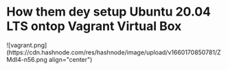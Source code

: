 <h1>How them dey setup Ubuntu 20.04 LTS ontop Vagrant Virtual Box</h1>
![vagrant.png](https://cdn.hashnode.com/res/hashnode/image/upload/v1660170850781/ZMdI4-n56.png align="center")
